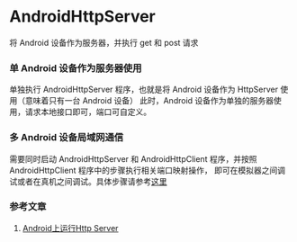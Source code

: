 # AndroidHttpServer
将 Android 设备作为服务器，并执行 get 和 post 请求
 ### 单 Android 设备作为服务器使用
单独执行 AndroidHttpServer 程序，也就是将 Android 设备作为 HttpServer 使用（意味着只有一台 Android 设备）
此时，Android 设备作为单独的服务器使用，请求本地接口即可，端口可自定义。
### 多 Android 设备局域网通信
需要同时启动 AndroidHttpServer 和 AndroidHttpClient 程序，并按照 AndroidHttpClient 程序中的步骤执行相关端口映射操作，
即可在模拟器之间调试或者在真机之间调试。具体步骤请参考[这里](https://github.com/hgncxzy/AndroidHttpClient)
### 参考文章
1. [Android上运行Http Server](https://blog.csdn.net/TurkeyCock/article/details/86555919)
